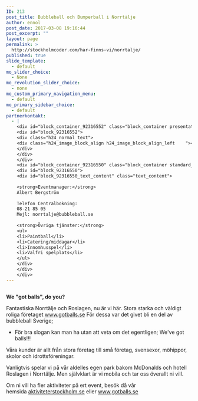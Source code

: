```yaml
---
ID: 213
post_title: Bubbleball och Bumperball i Norrtälje
author: ennol
post_date: 2017-03-08 19:16:44
post_excerpt: ""
layout: page
permalink: >
  http://stockholmcoder.com/har-finns-vi/norrtalje/
published: true
slide_template:
  - default
mo_slider_choice:
  - None
mo_revolution_slider_choice:
  - none
mo_custom_primary_navigation_menu:
  - default
mo_primary_sidebar_choice:
  - default
partnerkontakt:
  - |
    <div id="block_container_92316552" class="block_container presentation_image_block">
    <div id="block_92316552">
    <div class="h24_normal_text">
    <div class="h24_image_block_align h24_image_block_align_left    "><a class="h24-js-iv" title="" href="http://dst15js82dk7j.cloudfront.net/183390/52662822-uq5st.jpg"><img id="block_img_92316552" class="presentation_image_block_image" title="" src="http://dst15js82dk7j.cloudfront.net/183390/52662821-wWfFP.jpg" alt="" /></a></div>
    </div>
    </div>
    </div>
    <div id="block_container_92316550" class="block_container standard_text_block text_block">
    <div id="block_92316550">
    <div id="block_92316550_text_content" class="text_content">
    
    <strong>Eventmanager:</strong>
    Albert Bergström
    
    Telefon Centralbokning:
    08-21 85 05
    Mejl: norrtalje@bubbleball.se
    
    <strong>Övriga tjänster:</strong>
    <ul>
    <li>Paintball</li>
    <li>Catering/middagar</li>
    <li>Innomhusspel</li>
    <li>Valfri spelplats</li>
    </ul>
    </div>
    </div>
    </div>
---
```

<div id="block_container_92316554" class="block_container presentation_image_block">
<div id="block_92316554">
<div class="h24_normal_text">
<div class="h24_image_block_align h24_image_block_align_left    "><a class="h24-js-iv" title="" href="http://dst15js82dk7j.cloudfront.net/183390/52662830-xLRZS.jpg"><img id="block_img_92316554" class="presentation_image_block_image" title="" src="http://dst15js82dk7j.cloudfront.net/183390/52662829-txnDC.jpg" alt="" /></a></div>
</div>
</div>
</div>
<div id="block_container_92316553" class="block_container standard_text_block text_block">
<div id="block_92316553">
<div id="block_92316553_text_content" class="text_content">

<strong>We "got balls", do you?</strong>

Fantastiska Norrtälje och Roslagen, nu är vi här. Stora starka och väldigt roliga företaget www.gotballs.se
För dessa var det givet bli en del av bubbleball Sverige;
- För bra slogan kan man ha utan att veta om det egentligen; We've got balls!!!

Våra kunder är allt från stora företag till små företag, svensexor, möhippor, skolor och idrottsföreningar.

Vanligtvis spelar vi på vår aldelles egen park bakom McDonalds och hotell Roslagen i Norrtälje.
Men självklart är vi mobila och tar oss överallt ni vill.

Om ni vill ha fler aktiviteter på ert event, besök då vår hemsida <a href="http://www.aktiviteterstockholm.se/" target="_blank">aktiviteterstockholm.se</a> eller <a href="http://www.gotballs.se/" target="_blank">www.gotballs.se</a>
</div>
</div>
</div>